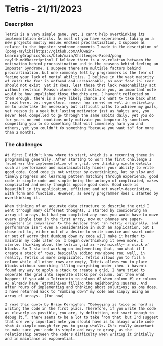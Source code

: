 # Tetris - 21/11/2023

### Description

    Tetris is a very simple game, yet, I can't help overthinking its implementation details. As most of you have experienced, taking on a new projects mostly ensues endless procrastination, I suppose as related to the imposter syndrome comments I made in the description of (pong-raylib)[https://github.com/AlOwain-LearningGraphics/docs/blob/main/Challenges-Faced/pong-raylib.md#Description] I believe there is a co-relation between the motivation behind procrastination and in the reasons behind feeling an Imposter Syndrome. I suppose there are multiple factors behind procrastination, but one commonly felt by programmers is the fear of facing your lack of mental abilities. I believe in the vast majority of cases the fear is unfound and unreasonable, as most fear is. Fear should not exist, yet it does, lest those that lack reasonability act without restrain. Reason alone should motivate you, an important note would be how unpolished those thoughts are, I haven't reflected on them enough, there is a very likely chance I'd want to take back what I said here, but regardless, reason has served me well in motivating me to undertake the necessary but difficult paths to achieve my goals, yet reason is a weak but lasting motivator just as habits are, you never feel compelled to go through the same habits daily, yet you do for years on-end; emotions only motivate you temporarily sometimes compelling you to do something that will immensely harm you and others, yet you couldn't do something "because you want to" for more than 2 months.

### The challenges

    At first I didn't know where to start, which is a recurring theme in programming generally. After starting to work the first challenge I faced was the implementation of a grid, overthinking minute details such as performance and maintainability hinder your ability to write good code. Good code is not written by overthinking, but by slow and timely progress and learning pattern matching through experience, good code is simple code and simple being the antonym of complicated, makes complicated and messy thoughts oppose good code. Good code is beautiful in its application, efficient and not overly-descriptive, with form and function. However, as every programmer does I started by overthinking it.

    When thinking of an accurate data structure to describe the grid I went through many different thoughts, I started by considering an array of arrays, but had you completed any rows you would have to move every single item in the first array, now our phones are super-computers in comparison to the devices that ran Tetris originally, and performance isn't even a consideration in such an application, but I chose not to, either out of a desire to write consice and smart code or out of worry that dumbing down my code will make it harder to maintain my code later on. I began overthinking it even more, I started thinking about the tetris grid as -technically- a stack of blocks. So I started working on implementing that, now what if I create a stack of rows, basically adding row above row; well, in reality, Tetris is more complicated. Tetris allows you to fill a column while all other rows are empty, Tetris allows you to place blocks without something filling everything under them. I haven't found any way to apply a stack to create a grid, I have tried to seperate the grid into seperate stacks per column, but then what happens if you add a Tetrominio to column #2 when column #1 or column #3 already have Tetrominioes filling the neighboring squares. And after hours of implementing and thinking about solutions; as one does, I have returned back to "dumbing down" my code and simply using an array of arrays.. (for now)

    I read this quote by Brian Kernighan: “Debugging is twice as hard as writing the code in the first place. Therefore, if you write the code as cleverly as possible, you are, by definition, not smart enough to debug it.”, there seems to be a lot to take from that, but I'd suggest that one very important note you should have is to always write code that is simple enough for you to grasp wholly. It's really important to make sure your code is simple and easy to grasp, as the relationship between the code's difficulty when writing it initially and in maintance is exponential.
